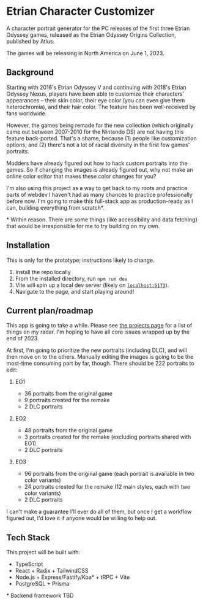 # Etrian Character Customizer

A character portrait generator for the PC releases of the first three Etrian Odyssey games, released as the Etrian Odyssey Origins Collection, published by Atlus.

The games will be releasing in North America on June 1, 2023.

## Background

Starting with 2016's Etrian Odyssey V and continuing with 2018's Etrian Odyssey Nexus, players have been able to customize their characters' appearances – their skin color, their eye color (you can even give them heterochromia), and their hair color. The feature has been well-received by fans worldwide.

However, the games being remade for the new collection (which originally came out between 2007-2010 for the Nintendo DS) are not having this feature back-ported. That's a shame, because (1) people like customization options, and (2) there's not a lot of racial diversity in the first few games' portraits.

Modders have already figured out how to hack custom portraits into the games. So if changing the images is already figured out, why not make an online color editor that makes these color changes for you?

I'm also using this project as a way to get back to my roots and practice parts of webdev I haven't had as many chances to practice professionally before now. I'm going to make this full-stack app as production-ready as I can, building everything from scratch\*.

\* Within reason. There are some things (like accessibility and data fetching) that would be irresponsible for me to try building on my own.

## Installation

This is only for the prototype; instructions likely to change.

1. Install the repo locally
2. From the installed directory, run `npm run dev`
3. Vite will spin up a local dev server (likely on [`localhost:5173`](http://localhost:5173/)).
4. Navigate to the page, and start playing around!

## Current plan/roadmap

This app is going to take a while. Please see [the projects page](https://github.com/users/Parkreiner/projects/1/views/3) for a list of things on my radar. I'm hoping to have all core issues wrapped up by the end of 2023.

At first, I'm going to prioritize the new portraits (including DLC), and will then move on to the others. Manually editing the images is going to be the most-time consuming part by far, though. There should be 222 portraits to edit:

1. EO1

   - 36 portraits from the original game
   - 9 portraits created for the remake
   - 2 DLC portraits

2. EO2

   - 48 portraits from the original game
   - 3 portraits created for the remake (excluding portraits shared with EO1)
   - 2 DLC portraits

3. EO3

   - 96 portraits from the original game (each portrait is available in two color variants)
   - 24 portraits created for the remake (12 main styles, each with two color variants)
   - 2 DLC portraits

I can't make a guarantee I'll ever do all of them, but once I get a workflow figured out, I'd love it if anyone would be willing to help out.

## Tech Stack

This project will be built with:

- TypeScript
- React + Radix + TailwindCSS
- Node.js + Express/Fastify/Koa\* + tRPC + Vite
- PostgreSQL + Prisma

\* Backend framework TBD
